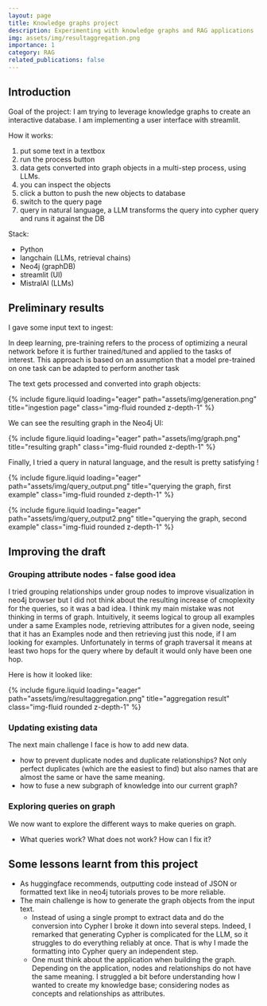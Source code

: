 ```yaml
---
layout: page
title: Knowledge graphs project
description: Experimenting with knowledge graphs and RAG applications
img: assets/img/resultaggregation.png
importance: 1
category: RAG
related_publications: false
---
```


## Introduction

Goal of the project: I am trying to leverage knowledge graphs to create an interactive database. I am implementing a user interface with streamlit.

How it works:
1. put some text in a textbox
2. run the process button
3. data gets converted into graph objects in a multi-step process, using LLMs.
4. you can inspect the objects
5. click a button to push the new objects to database
6. switch to the query page
7. query in natural language, a LLM transforms the query into cypher query and runs it against the DB

Stack: 
- Python
- langchain (LLMs, retrieval chains)
- Neo4j (graphDB)
- streamlit (UI)
- MistralAI (LLMs)

## Preliminary results

I gave some input text to ingest: 

  In deep learning, pre-training refers to the process of optimizing a neural network before it is
  further trained/tuned and applied to the tasks of interest. This approach is based on an assumption
  that a model pre-trained on one task can be adapted to perform another task

The text gets processed and converted into graph objects:

{% include figure.liquid loading="eager" path="assets/img/generation.png" title="ingestion page" class="img-fluid rounded z-depth-1" %} 

We can see the resulting graph in the Neo4j UI:

{% include figure.liquid loading="eager" path="assets/img/graph.png" title="resulting graph" class="img-fluid rounded z-depth-1" %} 

Finally, I tried a query in natural language, and the result is pretty satisfying !

{% include figure.liquid loading="eager" path="assets/img/query_output.png" title="querying the graph, first example" class="img-fluid rounded z-depth-1" %} 

{% include figure.liquid loading="eager" path="assets/img/query_output2.png" title="querying the graph, second example" class="img-fluid rounded z-depth-1" %} 

## Improving the draft
### Grouping attribute nodes - false good idea
I tried grouping relationships under group nodes to improve visualization in neo4j browser but I did not think about the resulting increase of cmoplexity for the queries, so it was a bad idea. I think my main mistake was not thinking in terms of graph. Intuitively, it seems logical to group all examples under a same Examples node, retrieving attributes for a given node, seeing that it has an Examples node and then retrieving just this node, if I am looking for examples. Unfortunately in terms of graph traversal it means at least two hops for the query where by default it would only have been one hop.

Here is how it looked like:

{% include figure.liquid loading="eager" path="assets/img/resultaggregation.png" title="aggregation result" class="img-fluid rounded z-depth-1" %} 

### Updating existing data
The next main challenge I face is how to add new data. 
- how to prevent duplicate nodes and duplicate relationships? Not only perfect duplicates (which are the easiest to find) but also names that are almost the same or have the same meaning.
- how to fuse a new subgraph of knowledge into our current graph?

### Exploring queries on graph
We now want to explore the different ways to make queries on graph. 
- What queries work? What does not work? How can I fix it?

## Some lessons learnt from this project

- As huggingface recommends, outputting code instead of JSON or formatted text like in neo4j tutorials proves to be more reliable.
- The main challenge is how to generate the graph objects from the input text.
  - Instead of using a single prompt to extract data and do the conversion into Cypher I broke it down into several steps. Indeed, I remarked that generating Cypher is complicated for the LLM, so it struggles to do everything reliably at once. That is why I made the formatting into Cypher query an independent step.
  - One must think about the application when building the graph. Depending on the application, nodes and relationships do not have the same meaning. I struggled a bit before understanding how I wanted to create my knowledge base; considering nodes as concepts and relationships as attributes.

